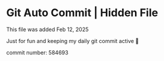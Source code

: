 # Git Auto Commit | Hidden File

This file was added Feb 12, 2025

Just for fun and keeping my daily git commit active 🤪

commit number: 584693
